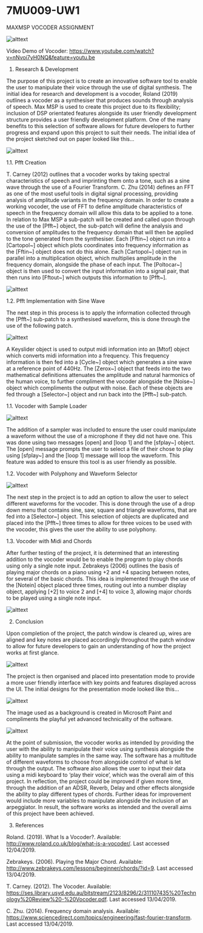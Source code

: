 # 7MU009-UW1
MAXMSP VOCODER ASSIGNMENT

![alttext](https://i.gyazo.com/3941a2009a2bdbc12dbe11503ec9b1ea.png)

Video Demo of Vocoder: https://www.youtube.com/watch?v=nNvoi7yH0NQ&feature=youtu.be

1.	Research & Development

The purpose of this project is to create an innovative software tool to enable the user to manipulate their voice through the use of digital synthesis. The initial idea for research and development is a vocoder, Roland (2019) outlines a vocoder as a synthesiser that produces sounds through analysis of speech. Max MSP is used to create this project due to its flexibility; inclusion of DSP orientated features alongside its user friendly development structure provides a user friendly development platform. One of the many benefits to this selection of software allows for future developers to further progress and expand upon this project to suit their needs. The initial idea of the project sketched out on paper looked like this...

![alttext](https://i.gyazo.com/f3d245a7cc5afdc6a1741a6b38b331b8.png)

1.1.	Pfft Creation

T. Carney (2012) outlines that a vocoder works by taking spectral characteristics of speech and imprinting them onto a tone, such as a sine wave through the use of a Fourier Transform. C. Zhu (2014) defines an FFT as one of the most useful tools in digital signal processing, providing analysis of amplitude variants in the frequency domain. In order to create a working vocoder, the use of FFT to define amplitude characteristics of speech in the frequency domain will allow this data to be applied to a tone. In relation to Max MSP a sub-patch will be created and called upon through the use of the [Pfft~] object, the sub-patch will define the analysis and conversion of amplitudes to the frequency domain that will then be applied to the tone generated from the synthesiser. Each [Fftin~] object run into a [Cartopol~] object which plots coordinates into frequency information as the [Fftin~] object does not do this alone. Each [Cartopol~] object run in parallel into a multiplication object, which multiplies amplitude in the frequency domain, alongside the phase of each input. The [Poltocar~] object is then used to convert the input information into a signal pair, that then runs into [Fftout~] which outputs this information to [Pfft~].

![alttext](https://i.gyazo.com/82cc81991a108cfa4064f1b9c04588ac.png)

1.2.	Pfft Implementation with Sine Wave

The next step in this process is to apply the information collected through the [Pfft~] sub-patch to a synthesised waveform, this is done through the use of the following patch. 

![alttext](https://i.gyazo.com/fc723dd02259c482c91bb59a05458023.png)
 
A Keyslider object is used to output midi information into an [Mtof] object which converts midi information into a frequency. This frequency information is then fed into a [Cycle~] object which generates a sine wave at a reference point of 440Hz. The [Zerox~] object that feeds into the two mathematical definitions attenuates the amplitude and natural harmonics of the human voice, to further compliment the vocoder alongside the [Noise~] object which compliments the output with noise. Each of these objects are fed through a [Selector~] object and run back into the [Pfft~] sub-patch. 

1.1.	Vocoder with Sample Loader

![alttext](https://i.gyazo.com/2f0386765644296892e466e19404fe61.png)
 
The addition of a sampler was included to ensure the user could manipulate a waveform without the use of a microphone if they did not have one. This was done using two messages [open] and [loop 1] and the [sfplay~] object. The [open] message prompts the user to select a file of their chose to play using [sfplay~] and the [loop 1] message will loop the waveform. This feature was added to ensure this tool is as user friendly as possible. 

1.2.	Vocoder with Polyphony and Waveform Selector

![alttext](https://i.gyazo.com/93cf34cbeb0275fc613f33bfae3a6c03.png)

The next step in the project is to add an option to allow the user to select different waveforms for the vocoder. This is done through the use of a drop down menu that contains sine, saw, square and triangle waveforms, that are fed into a [Selector~] object. This selection of objects are duplicated and placed into the [Pfft~] three times to allow for three voices to be used with the vocoder, this gives the user the ability to use polyphony. 

1.3.	Vocoder with Midi and Chords

After further testing of the project, it is determined that an interesting addition to the vocoder would be to enable the program to play chords using only a single note input. Zebrakeys (2006) outlines the basis of playing major chords on a piano using +2 and +4 spacing between notes, for several of the basic chords. This idea is implemented through the use of the [Notein] object placed three times, routing out into a number display object, applying [+2] to voice 2 and [+4] to voice 3, allowing major chords to be played using a single note input. 

![alttext](https://i.gyazo.com/ccefc22d5589e8efcd8ecdb9cf67eb1a.png)
 
2.	Conclusion

Upon completion of the project, the patch window is cleared up, wires are aligned and key notes are placed accordingly throughout the patch window to allow for future developers to gain an understanding of how the project works at first glance. 

![alttext](https://i.gyazo.com/43c8e5fdda7c8dcaf2766e8b117d1334.png)
 
The project is then organised and placed into presentation mode to provide a more user friendly interface with key points and features displayed across the UI. The initial designs for the presentation mode looked like this...

![alttext](https://i.gyazo.com/a71b03c7a2bdbcbf3351a0f34bb1a0e2.png)

The image used as a background is created in Microsoft Paint and compliments the playful yet advanced technicality of the software.

![alttext](https://i.gyazo.com/3941a2009a2bdbc12dbe11503ec9b1ea.png)
 
At the point of submission, the vocoder works as intended by providing the user with the ability to manipulate their voice using synthesis alongside the ability to manipulate samples in the same way. The software has a multitude of different waveforms to choose from alongside control of what is let through the output. The software also allows the user to input their data using a midi keyboard to ‘play their voice’, which was the overall aim of this project. In reflection, the project could be improved if given more time, through the addition of an ADSR, Reverb, Delay and other effects alongside the ability to play different types of chords. Further ideas for improvement would include more variables to manipulate alongside the inclusion of an arpeggiator. In result, the software works as intended and the overall aims of this project have been achieved. 

3.	References

Roland. (2019). What Is a Vocoder?. Available: http://www.roland.co.uk/blog/what-is-a-vocoder/. Last accessed 12/04/2019.

Zebrakeys. (2006). Playing the Major Chord. Available: http://www.zebrakeys.com/lessons/beginner/chords/?id=9. Last accessed 13/04/2019.

T. Carney. (2012). The Vocoder. Available: https://ses.library.usyd.edu.au/bitstream/2123/8296/2/311107435%20Technology%20Review%20-%20Vocoder.pdf. Last accessed 13/04/2019.

C. Zhu. (2014). Frequency domain analysis. Available: https://www.sciencedirect.com/topics/engineering/fast-fourier-transform. Last accessed 13/04/2019.
